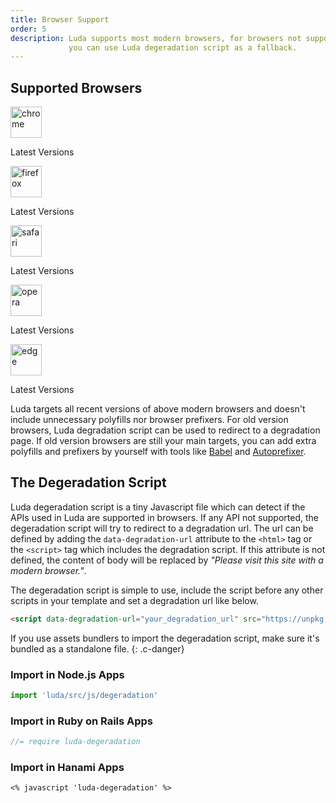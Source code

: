 ```yaml
---
title: Browser Support
order: 5
description: Luda supports most modern browsers, for browsers not supported,
             you can use Luda degeradation script as a fallback.
---
```


## Supported Browsers

<!-- markdownlint-disable -->
<div class="d-flex fw-wrap mt-small">
  <div class="mr-small ta-center">
    <img width="50" height="50" src="{{ '/assets/img/chrome.svg' | relative_url }}" alt="chrome">
    <p class="p6">Latest Versions</p>
  </div>
  <div class="mr-small ta-center">
    <img width="50" height="50" src="{{ '/assets/img/firefox.svg' | relative_url }}" alt="firefox">
    <p class="p6">Latest Versions</p>
  </div>
  <div class="mr-small ta-center">
    <img width="50" height="50" src="{{ '/assets/img/safari.svg' | relative_url }}" alt="safari">
    <p class="p6">Latest Versions</p>
  </div>
  <div class="mr-small ta-center">
    <img width="50" height="50" src="{{ '/assets/img/opera.svg' | relative_url }}" alt="opera">
    <p class="p6">Latest Versions</p>
  </div>
  <div class="mr-small ta-center">
    <img width="50" height="50" src="{{ '/assets/img/edge.svg' | relative_url }}" alt="edge">
    <p class="p6">Latest Versions</p>
  </div>
</div>
<!-- markdownlint-enable -->

Luda targets all recent versions of above modern browsers
and doesn't include unnecessary polyfills nor browser prefixers.
For old version browsers, Luda degradation script can be used
to redirect to a degradation page.
If old version browsers are still your main targets,
you can add extra polyfills and prefixers by yourself
with tools like [Babel](https://babeljs.io/)
and [Autoprefixer](https://github.com/postcss/autoprefixer).

## The Degeradation Script

Luda degeradation script is a tiny Javascript file which
can detect if the APIs used in Luda are supported in browsers.
If any API not supported, the degeradation script will try to
redirect to a degradation url. The url can be defined by adding
the `data-degradation-url` attribute to the `<html>` tag
or the `<script>` tag which includes the degradation script.
If this attribute is not defined, the content of body will be
replaced by _"Please visit this site with a modern browser."_.

The degeradation script is simple to use,
include the script before any other scripts in your template
and set a degradation url like below.

``` html
<script data-degradation-url="your_degradation_url" src="https://unpkg.com/luda@{{site.luda.version}}/dist/js/luda-degradation.min.js"></script>
```

If you use assets bundlers to import the degeradation script,
make sure it's bundled as a standalone file.
{: .c-danger}

### Import in Node.js Apps

``` javascript
import 'luda/src/js/degeradation'
```

### Import in Ruby on Rails Apps

``` javascript
//= require luda-degeradation
```

### Import in Hanami Apps

``` erb
<% javascript 'luda-degeradation' %>
```